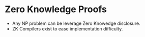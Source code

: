 # Zero Knowledge Proofs
 - Any NP problem can be leverage Zero Knowedge disclosure.
 - ZK Compilers exist to ease implementation difficulty.